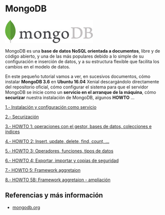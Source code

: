 # MongoDB
![mongodbLogo](images/mongodb-logo.jpg)

MongoDB es una **base de datos NoSQL orientada a documentos**, libre y de código abierto, y una de las más populares debido a lo simple de su configuración e inserción de datos, y a su estructura flexible que facilita los cambios en el modelo de datos. 

En este pequeño tutorial vamos a ver, en sucesivos documentos, cómo instalar **MongoDB 3.6** en **Ubuntu 16.04** Xenial descargándolo directamente del repositorio oficial, cómo configurar el sistema para que el servidor MongoDB se inicie como un **servicio en el arranque de la máquina**, cómo **securizar** nuestra instalación de MongoDB, algunos **HOWTO** ...

[1.- Instalación y configuración como servicio](Instalacion_de_MongoDB.md)

[2.- Securización](Securizacion_de_MongoDB.md)

[3.- HOWTO 1: operaciones con el gestor, bases de datos, colecciones e índices](MongoDbHOWTO1.pdf)

[4.- HOWTO 2: Insert, update, delete, find, count, ...](MongoDbHOWTO2.pdf)

[5.- HOWTO 3: Operadores, funciones, tipos de datos](MongoDbHOWTO3.pdf)

[6.- HOWTO 4: Exportar, importar y copias de seguridad](MongoDbHOWTO4.pdf)

[7.- HOWTO 5: Framework aggretaion](MongoDbHOWTO5.pdf)

[8.- HOWTO 5B: Framework aggretaion - ampliación](MongoDbHOWTO5B.md)

## Referencias y más información
- [mongodb.org](https://www.mongodb.com/)
